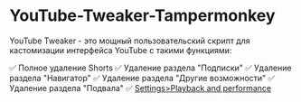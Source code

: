 # YouTube-Tweaker-Tampermonkey
YouTube Tweaker - это мощный пользовательский скрипт для кастомизации интерфейса YouTube с такими функциями:

✅ Полное удаление Shorts 
✅ Удаление раздела "Подписки"
✅ Удаление раздела "Навигатор"
✅ Удаление раздела "Другие возможности"
✅ Удаление раздела "Подвала"
✅ <a href="https://www.youtube.com/account_playback" rel="nofollow">Settings&gt;Playback and performance</a>
